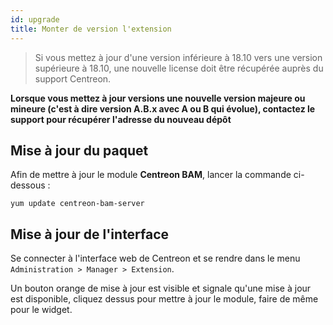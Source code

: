 ```yaml
---
id: upgrade
title: Monter de version l'extension
---
```


> Si vous mettez à jour d'une version inférieure à 18.10 vers une version
> supérieure à 18.10, une nouvelle license doit être récupérée auprès du
> support Centreon.

**Lorsque vous mettez à jour versions une nouvelle version majeure ou
mineure (c'est à dire version A.B.x avec A ou B qui évolue), contactez
le support pour récupérer l'adresse du nouveau dépôt**

## Mise à jour du paquet

Afin de mettre à jour le module **Centreon BAM**, lancer la commande
ci-dessous :

``` shell
yum update centreon-bam-server
```

## Mise à jour de l'interface

Se connecter à l'interface web de Centreon et se rendre dans le menu
`Administration > Manager > Extension`.

Un bouton orange de mise à jour est visible et signale qu'une mise à
jour est disponible, cliquez dessus pour mettre à jour le module, faire
de même pour le widget.
